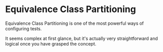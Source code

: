 # Equivalence Class Partitioning

Equivalence Class Partitioning is one of the most powerful ways of configuring tests.

It seems complex at first glance, but it's actually very straightforward and logical once you have grasped the concept.


